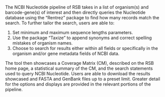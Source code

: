 The NCBI Nucleotide pipeline of RSB takes in a list of organism(s) and barcode-gene(s) of interest and then directly queries the Nucleotide database using the “Rentrez” package to find how many records match the search. To further tailor the search, users are able to:

1. Set minimum and maximum sequence lengths parameters.
2. Use the package “Taxize” to append synonyms and correct spelling mistakes of organism names.
3. Choose to search for results either within all fields or specifically in the organism and/or gene metadata fields of NCBI data.

The tool then showcases a Coverage Matrix (CM), described on the RSB home page, a statistical summary of the CM, and the search statements used to query NCBI Nucleotide. Users are able to download the results showcased and FASTA and GenBank files up to a preset limit. Greater detail for the options and displays are provided in the relevant portions of the pipeline.
